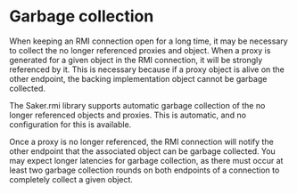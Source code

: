 # Garbage collection

When keeping an RMI connection open for a long time, it may be necessary to collect the no longer referenced proxies and object. When a proxy is generated for a given object in the RMI connection, it will be strongly referenced by it. This is necessary because if a proxy object is alive on the other endpoint, the backing implementation object cannot be garbage collected.

The Saker.rmi library supports automatic garbage collection of the no longer referenced objects and proxies. This is automatic, and no configuration for this is available.

Once a proxy is no longer referenced, the RMI connection will notify the other endpoint that the associated object can be garbage collected. You may expect longer latencies for garbage collection, as there must occur at least two garbage collection rounds on both endpoints of a connection to completely collect a given object.
